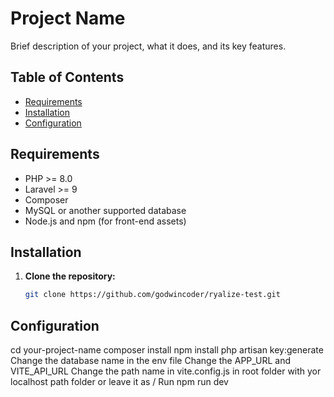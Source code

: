 # Project Name

Brief description of your project, what it does, and its key features.

## Table of Contents

- [Requirements](#requirements)
- [Installation](#installation)
- [Configuration](#configuration)


## Requirements

- PHP >= 8.0
- Laravel >= 9
- Composer
- MySQL or another supported database
- Node.js and npm (for front-end assets)

## Installation

1. **Clone the repository:**

   ```bash
   git clone https://github.com/godwincoder/ryalize-test.git

## Configuration

cd your-project-name
composer install
npm install
php artisan key:generate
Change the database name in the env file
Change the APP_URL and VITE_API_URL
Change the path name in vite.config.js in root folder with yor localhost path folder or leave it as /
Run npm run dev

